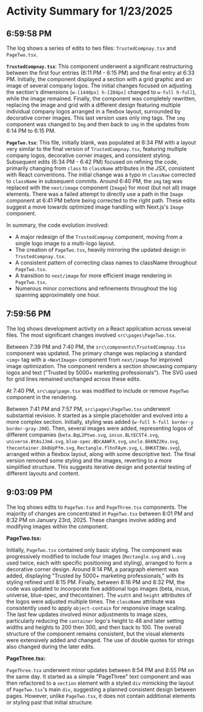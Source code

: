 # Activity Summary for 1/23/2025

## 6:59:58 PM
The log shows a series of edits to two files: `TrustedCompnay.tsx` and `PageTwo.tsx`.

**`TrustedCompnay.tsx`**: This component underwent a significant restructuring between the first four entries (6:11 PM - 6:15 PM) and the final entry at 6:33 PM.  Initially, the component displayed a section with a grid graphic and an image of several company logos. The initial changes focused on adjusting the section's dimensions (`w-[1440px] h-[284px]` changed to `w-full h-full`), while the image remained.  Finally, the component was completely rewritten, replacing the image and grid with a different design featuring multiple individual company logos arranged in a flexbox layout, surrounded by decorative corner images.  This last version uses only img tags. The `img` component was changed to `Img` and then back to `img` in the updates from 6:14 PM to 6:15 PM.


**`PageTwo.tsx`**: This file, initially blank,  was populated at 6:34 PM  with a layout very similar to the final version of `TrustedCompnay.tsx`, featuring multiple company logos, decorative corner images, and consistent styling.  Subsequent edits (6:34 PM - 6:42 PM) focused on refining the code, primarily changing from `class` to `className` attributes in the JSX, consistent with React conventions. The initial change was a typo in `classNae` corrected to `className` in subsequent commits.  Around 6:40 PM, the `img` tag was replaced with the `next/image` component (`Image`) for most (but not all) image elements. There was a failed attempt to directly use a path in the `Image` component at 6:41 PM before being corrected to the right path.  These edits suggest a move towards optimized image handling with Next.js's `Image` component.

In summary, the code evolution involved:

*   A major redesign of the `TrustedCompnay` component, moving from a single logo image to a multi-logo layout.
*   The creation of `PageTwo.tsx`, heavily mirroring the updated design in `TrustedCompnay.tsx`.
*   A consistent pattern of correcting class names to className throughout `PageTwo.tsx`.
*   A transition to `next/image` for more efficient image rendering in `PageTwo.tsx`.
*   Numerous minor corrections and refinements throughout the log spanning approximately one hour.


## 7:59:56 PM
The log shows development activity on a React application across several files.  The most significant changes involved `src\pages\PageTwo.tsx`.

Between 7:39 PM and 7:40 PM, the `src\components\TrustedCompnay.tsx` component was updated.  The primary change was replacing a standard `<img>` tag with a `<NextImage>` component from `next/image` for improved image optimization.  The component renders a section showcasing company logos and text ("Trusted by 5000+ marketing professionals").  The SVG used for grid lines remained unchanged across these edits.

At 7:40 PM, `src\app\page.tsx` was modified to include or remove `PageTwo` component in the rendering.

Between 7:41 PM and 7:57 PM, `src\pages\PageTwo.tsx` underwent substantial revision. It started as a simple placeholder and evolved into a more complex section.  Initially, styling was added (`w-full h-full border-y border-gray-200`). Then, several images were added, representing logos of different companies (`beta.BqL2Ptwo.svg`, `incus.BLtEC5T4.svg`, `universe.BtAsJJm4.svg`, `blue-spec.BDcAAWFX.svg`, `uncle.BkKNZ2Ku.svg`, `thecontainer.Dk8UpPfm.svg`, `Rectangle.flhnFAym.svg`, `L.BHKXT3Wu.svg`), arranged within a flexbox layout, along with some descriptive text.  The final version removed some styling and the images, reverting to a more simplified structure.  This suggests iterative design and potential testing of different layouts and content.


## 9:03:09 PM
The log shows edits to `PageTwo.tsx` and `PageThree.tsx` components.  The majority of changes are concentrated in `PageTwo.tsx` between 8:01 PM and 8:32 PM on January 23rd, 2025. These changes involve adding and modifying images within the component.

**PageTwo.tsx:**

Initially, `PageTwo.tsx` contained only basic styling.  The component was progressively modified to include four images (`Rectangle.svg` and `L.svg` used twice, each with specific positioning and styling), arranged to form a decorative corner design.  Around 8:14 PM, a paragraph element was added, displaying "Trusted by 5000+ marketing professionals," with its styling refined until 8:15 PM.  Finally, between 8:16 PM and 8:32 PM, the code was updated to incorporate five additional logo images (beta, incus, universe, blue-spec, and thecontainer). The `width` and `height` attributes of the logos were adjusted multiple times.  The `className` attribute was consistently used to apply `object-contain` for responsive image scaling.  The last few updates involved minor adjustments to image sizes, particularly reducing the `container` logo's height to 48 and later setting widths and heights to 200 then 300, and then back to 100.  The overall structure of the component remains consistent, but the visual elements were extensively added and changed.  The use of double quotes for strings also changed during the later edits.

**PageThree.tsx:**

`PageThree.tsx` underwent minor updates between 8:54 PM and 8:55 PM on the same day.  It started as a simple "PageThree" text component and was then refactored to a `section` element with a styled `div` mimicking the layout of `PageTwo.tsx`'s main `div`,  suggesting a planned consistent design between pages.  However, unlike `PageTwo.tsx`, it does not contain additional elements or styling past that initial structure.
